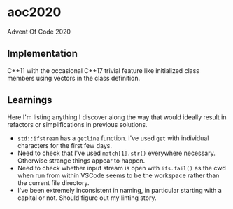# aoc2020
Advent Of Code 2020

## Implementation

C++11 with the occasional C++17 trivial feature like initialized class
members using vectors in the class definition.

## Learnings

Here I'm listing anything I discover along the way that would ideally
result in refactors or simplifications in previous solutions.

- `std::ifstream` has a `getline` function. I've used `get` with individual
  characters for the first few days.
- Need to check that I've used `match[1].str()` everywhere necessary. Otherwise
  strange things appear to happen.
- Need to check whether input stream is open with `ifs.fail()` as the cwd when
  run from within VSCode seems to be the workspace rather than the current file
  directory.
- I've been extremely inconsistent in naming, in particular starting with a capital
  or not. Should figure out my linting story.
